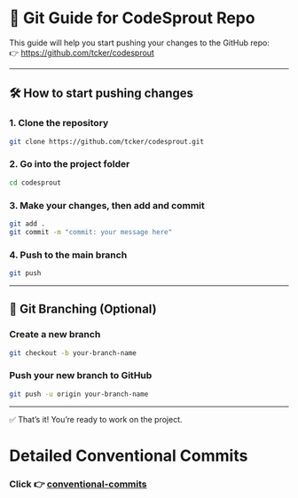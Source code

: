 # 🚀 Git Guide for CodeSprout Repo

This guide will help you start pushing your changes to the GitHub repo:  
👉 https://github.com/tcker/codesprout

---

## 🛠 How to start pushing changes

### 1. Clone the repository

```bash
git clone https://github.com/tcker/codesprout.git
```

### 2. Go into the project folder

```bash
cd codesprout
```

### 3. Make your changes, then add and commit

```bash
git add .
git commit -m "commit: your message here"
```

### 4. Push to the main branch

```bash
git push
```

---

## 🌿 Git Branching (Optional)

### Create a new branch

```bash
git checkout -b your-branch-name
```

### Push your new branch to GitHub

```bash
git push -u origin your-branch-name
```

---

✅ That’s it! You’re ready to work on the project.

# Detailed Conventional Commits

### Click 👉 [conventional-commits](https://github.com/tcker/codesprout/blob/main/git-instructions/conventional-commits.md)

